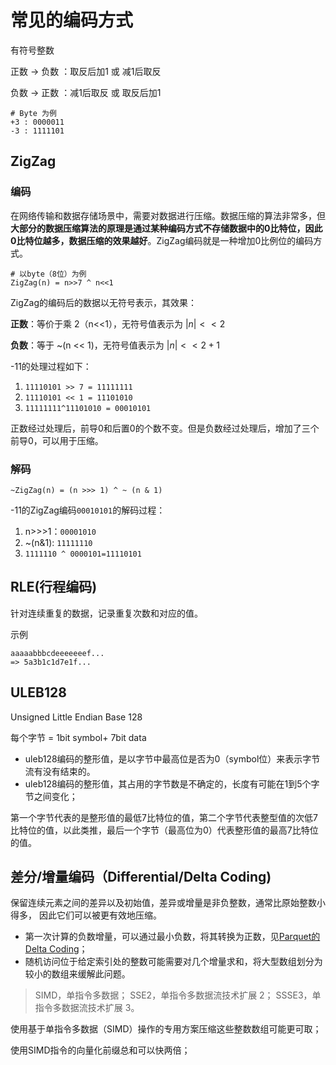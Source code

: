 # 常见的编码方式

有符号整数

正数 -> 负数 ：取反后加1 或 减1后取反 

负数 -> 正数 ：减1后取反 或 取反后加1

```properties
# Byte 为例
+3 : 0000011
-3 : 1111101
```



## <a name="zigzag">ZigZag</a>

### 编码

在网络传输和数据存储场景中，需要对数据进行压缩。数据压缩的算法非常多，但**大部分的数据压缩算法的原理是通过某种编码方式不存储数据中的0比特位，因此0比特位越多，数据压缩的效果越好**。ZigZag编码就是一种增加0比例位的编码方式。

```properties
# 以byte（8位）为例
ZigZag(n) = n>>7 ^ n<<1
```

ZigZag的编码后的数据以无符号表示，其效果：

**正数**：等价于乘 2（n<<1），无符号值表示为 $|n| << 2$

**负数**：等于 ~(n << 1)，无符号值表示为 $|n| << 2 + 1$

-11的处理过程如下：

1. `11110101 >> 7 = 11111111`
2. `11110101 << 1 = 11101010`
3. `11111111^11101010 = 00010101`

正数经过处理后，前导0和后置0的个数不变。但是负数经过处理后，增加了三个前导0，可以用于压缩。

### 解码

```
~ZigZag(n) = (n >>> 1) ^ ~ (n & 1)
```

-11的ZigZag编码`00010101`的解码过程：

1. n>>>1：`00001010`
3. ~(n&1): `11111110`
4. `1111110 ^ 0000101=11110101`



## RLE(行程编码)

针对连续重复的数据，记录重复次数和对应的值。

示例

```
aaaaabbbcdeeeeeeef...
=> 5a3b1c1d7e1f...
```



## ULEB128

Unsigned Little Endian Base 128

每个字节 = 1bit symbol+ 7bit data

- uleb128编码的整形值，是以字节中最高位是否为0（symbol位）来表示字节流有没有结束的。
- uleb128编码的整形值，其占用的字节数是不确定的，长度有可能在1到5个字节之间变化；

第一个字节代表的是整形值的最低7比特位的值，第二个字节代表整型值的次低7比特位的值，以此类推，最后一个字节（最高位为0）代表整形值的最高7比特位的值。



## 差分/增量编码（Differential/Delta Coding)

保留连续元素之间的差异以及初始值，差异或增量是非负整数，通常比原始整数小得多， 因此它们可以被更有效地压缩。

- 第一次计算的负数增量，可以通过最小负数，将其转换为正数，见[Parquet的Delta Coding](./parquet/encoding#DELE)；
- 随机访问位于给定索引处的整数可能需要对几个增量求和，将大型数组划分为较小的数组来缓解此问题。

> SIMD，单指令多数据； SSE2，单指令多数据流技术扩展 2； SSSE3，单指令多数据流技术扩展 3。 

使用基于单指令多数据（SIMD）操作的专用方案压缩这些整数数组可能更可取；

使用SIMD指令的向量化前缀总和可以快两倍；

